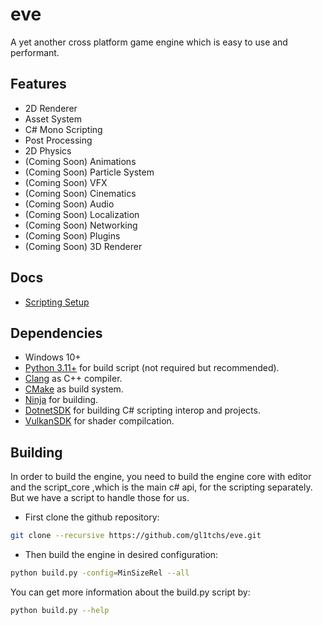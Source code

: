 # eve

A yet another cross platform game engine which is easy to use and performant.

## Features

- 2D Renderer
- Asset System
- C# Mono Scripting
- Post Processing
- 2D Physics
- (Coming Soon) Animations
- (Coming Soon) Particle System
- (Coming Soon) VFX
- (Coming Soon) Cinematics
- (Coming Soon) Audio
- (Coming Soon) Localization
- (Coming Soon) Networking
- (Coming Soon) Plugins
- (Coming Soon) 3D Renderer

## Docs

- [Scripting Setup](docs/SCRIPTING_SETUP.md.md)

## Dependencies
- Windows 10+
- [Python 3.11+](https://www.python.org/downloads/) for build script (not required but recommended).
- [Clang](https://github.com/llvm/llvm-project/releases/tag/llvmorg-17.0.1/) as C++ compiler.
- [CMake](https://cmake.org/download/) as build system.
- [Ninja](https://github.com/ninja-build/ninja/releases/) for building.
- [DotnetSDK](https://dotnet.microsoft.com/en-us/download/) for building C# scripting interop and projects.
- [VulkanSDK](https://vulkan.lunarg.com/sdk/home/) for shader compilcation.

## Building

In order to build the engine, you need to build the engine core with editor and the script_core ,which is the main c# api, for the scripting separately. But we have a script to handle those for us.

- First clone the github repository:
```bash
git clone --recursive https://github.com/gl1tchs/eve.git
```

- Then build the engine in desired configuration:
```bash
python build.py -config=MinSizeRel --all
```

You can get more information about the build.py script by:
```bash
python build.py --help
```
